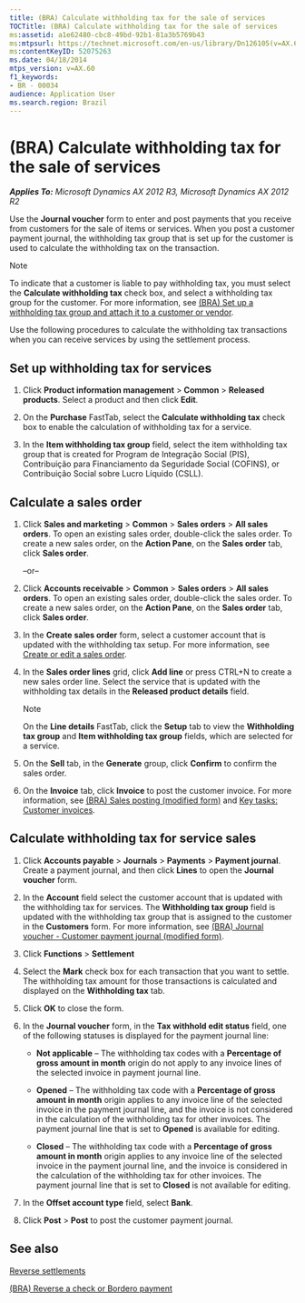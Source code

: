 ```yaml
---
title: (BRA) Calculate withholding tax for the sale of services
TOCTitle: (BRA) Calculate withholding tax for the sale of services
ms:assetid: a1e62480-cbc8-49bd-92b1-81a3b5769b43
ms:mtpsurl: https://technet.microsoft.com/en-us/library/Dn126105(v=AX.60)
ms:contentKeyID: 52075263
ms.date: 04/18/2014
mtps_version: v=AX.60
f1_keywords:
- BR - 00034
audience: Application User
ms.search.region: Brazil
---
```


# (BRA) Calculate withholding tax for the sale of services 


_**Applies To:** Microsoft Dynamics AX 2012 R3, Microsoft Dynamics AX 2012 R2_

Use the **Journal voucher** form to enter and post payments that you receive from customers for the sale of items or services. When you post a customer payment journal, the withholding tax group that is set up for the customer is used to calculate the withholding tax on the transaction.


> [!NOTE]
> <P>To indicate that a customer is liable to pay withholding tax, you must select the <STRONG>Calculate withholding tax</STRONG> check box, and select a withholding tax group for the customer. For more information, see <A href="bra-set-up-a-withholding-tax-group-and-attach-it-to-a-customer-or-vendor.md">(BRA) Set up a withholding tax group and attach it to a customer or vendor</A>.</P>



Use the following procedures to calculate the withholding tax transactions when you can receive services by using the settlement process.

## Set up withholding tax for services

1.  Click **Product information management** \> **Common** \> **Released products**. Select a product and then click **Edit**.

2.  On the **Purchase** FastTab, select the **Calculate withholding tax** check box to enable the calculation of withholding tax for a service.

3.  In the **Item withholding tax group** field, select the item withholding tax group that is created for Program de Integração Social (PIS), Contribuição para Financiamento da Seguridade Social (COFINS), or Contribuição Social sobre Lucro Líquido (CSLL).

## Calculate a sales order

1.  Click **Sales and marketing** \> **Common** \> **Sales orders** \> **All sales orders**. To open an existing sales order, double-click the sales order. To create a new sales order, on the **Action Pane**, on the **Sales order** tab, click **Sales order**.
    
    –or–

2.  Click **Accounts receivable** \> **Common** \> **Sales orders** \> **All sales orders**. To open an existing sales order, double-click the sales order. To create a new sales order, on the **Action Pane**, on the **Sales order** tab, click **Sales order**.

3.  In the **Create sales order** form, select a customer account that is updated with the withholding tax setup. For more information, see [Create or edit a sales order](create-or-edit-a-sales-order.md).

4.  In the **Sales order lines** grid, click **Add line** or press CTRL+N to create a new sales order line. Select the service that is updated with the withholding tax details in the **Released product details** field.
    

    > [!NOTE]
    > <P>On the <STRONG>Line details</STRONG> FastTab, click the <STRONG>Setup</STRONG> tab to view the <STRONG>Withholding tax group</STRONG> and <STRONG>Item withholding tax group</STRONG> fields, which are selected for a service.</P>



5.  On the **Sell** tab, in the **Generate** group, click **Confirm** to confirm the sales order.

6.  On the **Invoice** tab, click **Invoice** to post the customer invoice. For more information, see [(BRA) Sales posting (modified form)](https://technet.microsoft.com/en-us/library/jj853383\(v=ax.60\)) and [Key tasks: Customer invoices](key-tasks-customer-invoices.md).

## Calculate withholding tax for service sales

1.  Click **Accounts payable** \> **Journals** \> **Payments** \> **Payment journal**. Create a payment journal, and then click **Lines** to open the **Journal voucher** form.

2.  In the **Account** field select the customer account that is updated with the withholding tax for services. The **Withholding tax group** field is updated with the withholding tax group that is assigned to the customer in the **Customers** form. For more information, see [(BRA) Journal voucher - Customer payment journal (modified form)](https://technet.microsoft.com/en-us/library/jj933499\(v=ax.60\)).

3.  Click **Functions** \> **Settlement**

4.  Select the **Mark** check box for each transaction that you want to settle. The withholding tax amount for those transactions is calculated and displayed on the **Withholding tax** tab.

5.  Click **OK** to close the form.

6.  In the **Journal voucher** form, in the **Tax withhold edit status** field, one of the following statuses is displayed for the payment journal line:
    
      - **Not applicable** – The withholding tax codes with a **Percentage of gross amount in month** origin do not apply to any invoice lines of the selected invoice in payment journal line.
    
      - **Opened** – The withholding tax code with a **Percentage of gross amount in month** origin applies to any invoice line of the selected invoice in the payment journal line, and the invoice is not considered in the calculation of the withholding tax for other invoices. The payment journal line that is set to **Opened** is available for editing.
    
      - **Closed** – The withholding tax code with a **Percentage of gross amount in month** origin applies to any invoice line of the selected invoice in the payment journal line, and the invoice is considered in the calculation of the withholding tax for other invoices. The payment journal line that is set to **Closed** is not available for editing.

7.  In the **Offset account type** field, select **Bank**.

8.  Click **Post** \> **Post** to post the customer payment journal.

## See also

[Reverse settlements](reverse-settlements.md)

[(BRA) Reverse a check or Bordero payment](bra-reverse-a-check-or-bordero-payment.md)

  


